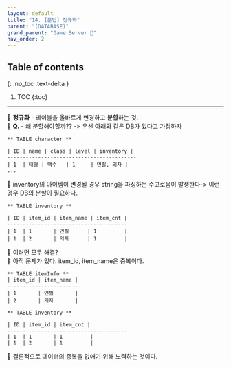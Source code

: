 ```yaml
---
layout: default
title: "14. [문법] 정규화"
parent: "(DATABASE)"
grand_parent: "Game Server 👾"
nav_order: 2
---
```


## Table of contents
{: .no_toc .text-delta }

1. TOC
{:toc}

---

🛵 **정규화** - 테이블을 올바르게 변경하고 **분할**하는 것.<br>
🛵 **Q.** - 왜 분할해야할까?? -> 우선 아래와 같은 DB가 있다고 가정하자

```
** TABLE character **

| ID | name | class | level | inventory |
------------------------------------------
| 1  | 태형 | 백수   | 1     | 연필, 의자 |
...
```

🛵 inventory의 아이템이 변경될 경우 string을 파싱하는 수고로움이 발생한다-> 이런경우 DB의 분할이 필요하다.

```
** TABLE inventory **

| ID | item_id | item_name | item_cnt |
---------------------------------------
| 1  | 1       | 연필      | 1         |
| 1  | 2       | 의자      | 1         |
```

🛵 이러면 모두 해결? <br>
🛵 아직 문제가 있다. item_id, item_name은 중복이다.

```
** TABLE itemInfo **
| item_id | item_name |
-----------------------
| 1       | 연필       |
| 2       | 의자       |
```

```
** TABLE inventory **

| ID | item_id | item_cnt |
---------------------------------------
| 1  | 1       | 1         |
| 1  | 2       | 1         |
```

🛵 결론적으로 데이터의 중복을 없애기 위해 노력하는 것이다.
